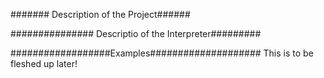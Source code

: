 ####### Description of the Project###### 










############### Descriptio of the Interpreter######### 







##################Examples#################### This is to be fleshed up later!

